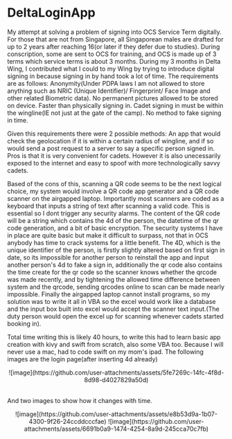 # DeltaLoginApp
My attempt at solving a problem of signing into OCS Service Term digitally.
For those that are not from Singapore, all Singaporean males are drafted for up to 2 years after reaching 16(or later if they defer due to studies). During conscription, some are sent to OCS for training, and OCS is made up of 3 terms which service terms is about 3 months. During my 3 months in Delta Wing, I contributed what I could to my Wing by trying to introduce digital signing in because signing in by hand took a lot of time. 
The requirements are as follows:
Anonymity(Under PDPA laws I am not allowed to store anything such as NRIC (Unique Identifier)/ Fingerprint/ Face Image and other related Biometric data).
No permanent pictures allowed to be stored on device.
Faster than physically signing in.
Cadet signing in must be within the wingline(IE not just at the gate of the camp).
No method to fake signing in time.

Given this requirements there were 2 possible methods:
An app that would check the geolocation if it is within a certain radius of wingline, and if so would send a post request to a server to say a specific person signed in. Pros is that it is very convenient for cadets. However it is also unecessarily exposed to the internet and easy to spoof with more technologically savvy cadets.

Based of the cons of this, scanning a QR code seems to be the next logical choice, my system would involve a QR code app generator and a QR code scanner on the airgapped laptop. Importantly most scanners are coded as a keyboard that inputs a string of text after scanning a valid code. This is essential so I dont trigger any security alarms. The content of the QR code will be a string which contains the 4d of the person, the datetime of the qr code generation, and a bit of basic encryption. The security systems I have in place are quite basic but make it difficult to surpass, not that in OCS anybody has time to crack systems for a little benefit. The 4D, which is the unique identifier of the person, is firstly slightly altered based on first sign in date, so its impossible for another person to reinstall the app and input another person's 4d to fake a sign in, additionally the qr code also contains the time create for the qr code so the scanner knows whether the qrcode was made recently, and by tightening the allowed time difference between system and the qrcode, sending qrcodes online to scan can be made nearly impossible. Finally the airgapped laptop cannot install programs, so my solution was to write it all in VBA so the excel would work like a database and the input box built into excel would accept the scanner text input.(The duty person would open the excel up for scanning whenever cadets started booking in).

Total time writing this is likely 40 hours, to write this had to learn basic app creation with kivy and swift from scratch, also some VBA too. Because I will never use a mac, had to code swift on my mom's ipad.
The following images are the login page(after inserting 4d already)
<br />
<p align="center">
![image](https://github.com/user-attachments/assets/5fe7269c-14fc-4f8d-8d98-d4027829a50d)
</p>
<br />
And two images to show how it changes with time.
<br />
<p align="center">
![image](https://github.com/user-attachments/assets/e8b53d9a-1b07-4300-9f26-24ccddcccfae)
![image](https://github.com/user-attachments/assets/6691b0a9-1474-4254-8a9d-245cca70c7fb)
</p>
